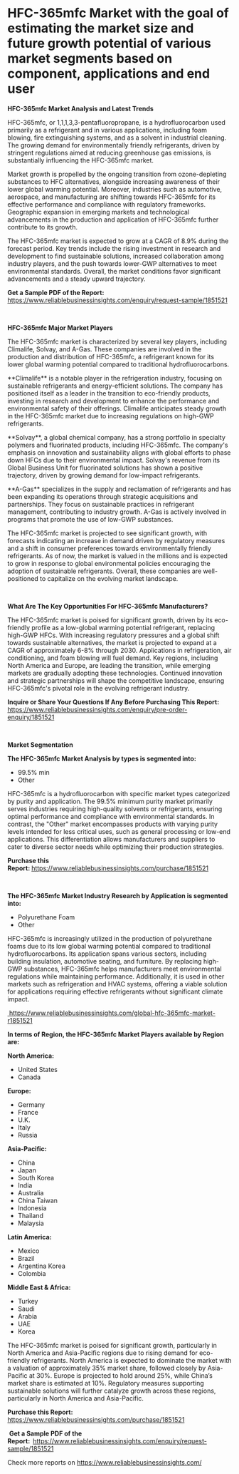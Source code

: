 <p><h1>HFC-365mfc Market with the goal of estimating the market size and future growth potential of various market segments based on component, applications and end user</h1></p><p><strong>HFC-365mfc Market Analysis and Latest Trends</strong></p>
<p><p>HFC-365mfc, or 1,1,1,3,3-pentafluoropropane, is a hydrofluorocarbon used primarily as a refrigerant and in various applications, including foam blowing, fire extinguishing systems, and as a solvent in industrial cleaning. The growing demand for environmentally friendly refrigerants, driven by stringent regulations aimed at reducing greenhouse gas emissions, is substantially influencing the HFC-365mfc market. </p><p>Market growth is propelled by the ongoing transition from ozone-depleting substances to HFC alternatives, alongside increasing awareness of their lower global warming potential. Moreover, industries such as automotive, aerospace, and manufacturing are shifting towards HFC-365mfc for its effective performance and compliance with regulatory frameworks. Geographic expansion in emerging markets and technological advancements in the production and application of HFC-365mfc further contribute to its growth.</p><p>The HFC-365mfc market is expected to grow at a CAGR of 8.9% during the forecast period. Key trends include the rising investment in research and development to find sustainable solutions, increased collaboration among industry players, and the push towards lower-GWP alternatives to meet environmental standards. Overall, the market conditions favor significant advancements and a steady upward trajectory.</p></p>
<p><strong>Get a Sample PDF of the Report:&nbsp;</strong> <a href="https://www.reliablebusinessinsights.com/enquiry/request-sample/1851521?utm_campaign=3128&utm_medium=2&utm_source=Github&utm_content=ia&utm_term=26032025&utm_id=hfc-365mfc">https://www.reliablebusinessinsights.com/enquiry/request-sample/1851521</a></p>
<p>&nbsp;</p>
<p><strong>HFC-365mfc Major Market Players</strong></p>
<p><p>The HFC-365mfc market is characterized by several key players, including Climalife, Solvay, and A-Gas. These companies are involved in the production and distribution of HFC-365mfc, a refrigerant known for its lower global warming potential compared to traditional hydrofluorocarbons.</p><p>**Climalife** is a notable player in the refrigeration industry, focusing on sustainable refrigerants and energy-efficient solutions. The company has positioned itself as a leader in the transition to eco-friendly products, investing in research and development to enhance the performance and environmental safety of their offerings. Climalife anticipates steady growth in the HFC-365mfc market due to increasing regulations on high-GWP refrigerants.</p><p>**Solvay**, a global chemical company, has a strong portfolio in specialty polymers and fluorinated products, including HFC-365mfc. The company's emphasis on innovation and sustainability aligns with global efforts to phase down HFCs due to their environmental impact. Solvay's revenue from its Global Business Unit for fluorinated solutions has shown a positive trajectory, driven by growing demand for low-impact refrigerants. </p><p>**A-Gas** specializes in the supply and reclamation of refrigerants and has been expanding its operations through strategic acquisitions and partnerships. They focus on sustainable practices in refrigerant management, contributing to industry growth. A-Gas is actively involved in programs that promote the use of low-GWP substances. </p><p>The HFC-365mfc market is projected to see significant growth, with forecasts indicating an increase in demand driven by regulatory measures and a shift in consumer preferences towards environmentally friendly refrigerants. As of now, the market is valued in the millions and is expected to grow in response to global environmental policies encouraging the adoption of sustainable refrigerants. Overall, these companies are well-positioned to capitalize on the evolving market landscape.</p></p>
<p>&nbsp;</p>
<p><strong>What Are The Key Opportunities For HFC-365mfc Manufacturers?</strong></p>
<p><p>The HFC-365mfc market is poised for significant growth, driven by its eco-friendly profile as a low-global warming potential refrigerant, replacing high-GWP HFCs. With increasing regulatory pressures and a global shift towards sustainable alternatives, the market is projected to expand at a CAGR of approximately 6-8% through 2030. Applications in refrigeration, air conditioning, and foam blowing will fuel demand. Key regions, including North America and Europe, are leading the transition, while emerging markets are gradually adopting these technologies. Continued innovation and strategic partnerships will shape the competitive landscape, ensuring HFC-365mfc's pivotal role in the evolving refrigerant industry.</p></p>
<p><strong>Inquire or Share Your Questions If Any Before Purchasing This Report:</strong> <a href="https://www.reliablebusinessinsights.com/enquiry/pre-order-enquiry/1851521?utm_campaign=3128&utm_medium=2&utm_source=Github&utm_content=ia&utm_term=26032025&utm_id=hfc-365mfc">https://www.reliablebusinessinsights.com/enquiry/pre-order-enquiry/1851521</a></p>
<p>&nbsp;</p>
<p><strong>Market Segmentation</strong></p>
<p><strong>The HFC-365mfc Market Analysis by types is segmented into:</strong></p>
<p><ul><li>99.5% min</li><li>Other</li></ul></p>
<p><p>HFC-365mfc is a hydrofluorocarbon with specific market types categorized by purity and application. The 99.5% minimum purity market primarily serves industries requiring high-quality solvents or refrigerants, ensuring optimal performance and compliance with environmental standards. In contrast, the "Other" market encompasses products with varying purity levels intended for less critical uses, such as general processing or low-end applications. This differentiation allows manufacturers and suppliers to cater to diverse sector needs while optimizing their production strategies.</p></p>
<p><strong>Purchase this Report:&nbsp;</strong><a href="https://www.reliablebusinessinsights.com/purchase/1851521?utm_campaign=3128&utm_medium=2&utm_source=Github&utm_content=ia&utm_term=26032025&utm_id=hfc-365mfc">https://www.reliablebusinessinsights.com/purchase/1851521</a></p>
<p>&nbsp;</p>
<p><strong>The HFC-365mfc Market Industry Research by Application is segmented into:</strong></p>
<p><ul><li>Polyurethane Foam</li><li>Other</li></ul></p>
<p><p>HFC-365mfc is increasingly utilized in the production of polyurethane foams due to its low global warming potential compared to traditional hydrofluorocarbons. Its application spans various sectors, including building insulation, automotive seating, and furniture. By replacing high-GWP substances, HFC-365mfc helps manufacturers meet environmental regulations while maintaining performance. Additionally, it is used in other markets such as refrigeration and HVAC systems, offering a viable solution for applications requiring effective refrigerants without significant climate impact.</p></p>
<p><a href="https://www.reliablebusinessinsights.com/global-hfc-365mfc-market-r1851521?utm_campaign=3128&utm_medium=2&utm_source=Github&utm_content=ia&utm_term=26032025&utm_id=hfc-365mfc">&nbsp;https://www.reliablebusinessinsights.com/global-hfc-365mfc-market-r1851521</a></p>
<p><strong>In terms of Region, the HFC-365mfc Market Players available by Region are:</strong></p>
<p>
    <p> <strong> North America: </strong>
        <ul>
            <li>United States</li>
            <li>Canada</li>
        </ul>
        </p> 
    <p> <strong> Europe: </strong>
        <ul>
            <li>Germany</li>
            <li>France</li>
            <li>U.K.</li>
            <li>Italy</li>
            <li>Russia</li>
        </ul>
        </p> 
    <p> <strong> Asia-Pacific: </strong>
        <ul>
            <li>China</li>
            <li>Japan</li>
            <li>South Korea</li>
            <li>India</li>
            <li>Australia</li>
            <li>China Taiwan</li>
            <li>Indonesia</li>
            <li>Thailand</li>
            <li>Malaysia</li>
        </ul>
        </p> 
    <p> <strong> Latin America: </strong>
        <ul>
            <li>Mexico</li>
            <li>Brazil</li>
            <li>Argentina Korea</li>
            <li>Colombia</li>
        </ul>
        </p> 
    <p> <strong> Middle East & Africa: </strong>
        <ul>
            <li>Turkey</li>
            <li>Saudi</li>
            <li>Arabia</li>
            <li>UAE</li>
            <li>Korea</li>
        </ul>
    </p>
    </p>
<p><p>The HFC-365mfc market is poised for significant growth, particularly in North America and Asia-Pacific regions due to rising demand for eco-friendly refrigerants. North America is expected to dominate the market with a valuation of approximately 35% market share, followed closely by Asia-Pacific at 30%. Europe is projected to hold around 25%, while China’s market share is estimated at 10%. Regulatory measures supporting sustainable solutions will further catalyze growth across these regions, particularly in North America and Asia-Pacific.</p></p>
<p><strong>Purchase this Report: </strong><a href="https://www.reliablebusinessinsights.com/purchase/1851521?utm_campaign=3128&utm_medium=2&utm_source=Github&utm_content=ia&utm_term=26032025&utm_id=hfc-365mfc">https://www.reliablebusinessinsights.com/purchase/1851521</a></p>
<p>&nbsp;<strong>Get a Sample PDF of the Report:&nbsp;&nbsp;</strong><a href="https://www.reliablebusinessinsights.com/enquiry/request-sample/1851521?utm_campaign=3128&utm_medium=2&utm_source=Github&utm_content=ia&utm_term=26032025&utm_id=hfc-365mfc">https://www.reliablebusinessinsights.com/enquiry/request-sample/1851521</a></p>
<p><strong></strong></p>
<p>Check more reports on <a href="https://www.reliablebusinessinsights.com/?utm_campaign=3128&utm_medium=2&utm_source=Github&utm_content=ia&utm_term=26032025&utm_id=hfc-365mfc">https://www.reliablebusinessinsights.com/</a></p>